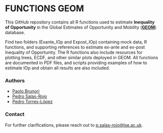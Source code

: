 # FUNCTIONS GEOM

This GitHub repository contains all R functions used to estimate **Inequality of Opportunity** in the Global Estimates of Opportunity and Mobility (**[GEOM](https://geom.ecineq.org/)**) database. 

Find two folders (Exante_IOp and Expost_IOp) containing mock data, R functions, and supporting references to estimate ex-ante and ex-post Inequality of Opportunity. The R functions also include resources for plotting trees, ECDF, and other similar plots deployed in GEOM. All functions are documented in PDF files, and scripts providing examples of how to estimate IOp and obtain all results are also included.

### Authors
- [Paolo Brunori](http://www.unicaldine.it/)
- [Pedro Salas-Rojo](https://sites.google.com/view/pedrosalasrojo/home)
- [Pedro Torres-López](https://www.lse.ac.uk/social-policy/people/research-students/pedro-torres-lopez)

### Contact
For further clarifications, please reach out to [p.salas-rojo@lse.ac.uk](mailto:p.salas-rojo@lse.ac.uk).
